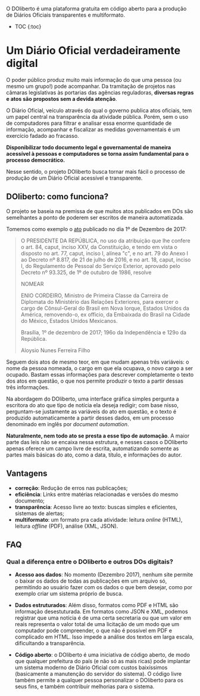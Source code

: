 ---
---

O DOliberto é uma plataforma gratuita em código aberto para a produção
de Diários Oficiais transparentes e multiformato.

- TOC
{:toc}

# Um Diário Oficial verdadeiramente digital
O poder público produz muito mais informação do que uma pessoa (ou
mesmo um grupo!) pode acompanhar. Da tramitação de projetos nas
câmaras legislativas às portarias das agências reguladoras, **diversas
regras e atos são propostos sem a devida atenção**.

O Diário Oficial, veículo através do qual o governo publica atos
oficiais, tem um papel central na transparência da atividade
pública. Porém, sem o uso de computadores para filtrar e analisar essa
enorme quantidade de informação, acompanhar e fiscalizar as medidas
governamentais é um exercício fadado ao fracasso.

**Disponibilizar todo documento legal e governamental de maneira
acessível à pessoas e computadores se torna assim fundamental para o
processo democrático.**

Nesse sentido, o projeto DOliberto busca tornar mais fácil o processo
de produção de um Diário Oficial acessível e transparente.

## DOliberto: como funciona?
O projeto se baseia na premissa de que muitos atos publicados em DOs
são semelhantes a ponto de poderem ser escritos de maneira
automatizada.

Tomemos como exemplo o [ato](http://www.imprensanacional.gov.br/materia/-/asset_publisher/2eV0Indlhjp7/content/id/699534) publicado no dia 1º de Dezembro de 2017:


>    O PRESIDENTE DA REPÚBLICA, no uso da atribuição que lhe confere o
>    art. 84, caput, inciso XXV, da Constituição, e tendo em vista o
>    disposto no art. 77, caput, inciso I, alínea "c", e no art. 79 do
>    Anexo I ao Decreto nº 8.817, de 21 de julho de 2016, e no
>    art. 18, caput, inciso I, do Regulamento de Pessoal do Serviço
>    Exterior, aprovado pelo Decreto nº 93.325, de 1º de outubro de
>    1986, resolve
>
>    NOMEAR
>
>    ENIO CORDEIRO, Ministro de Primeira Classe da Carreira de
>    Diplomata do Ministério das Relações Exteriores, para exercer o
>    cargo de Cônsul-Geral do Brasil em Nova Iorque, Estados Unidos da
>    América, removendo-o, ex officio, da Embaixada do Brasil na
>    Cidade do México, Estados Unidos Mexicanos.
>
>    Brasília, 1º de dezembro de 2017; 196o da Independência e 129o da
>    República.
>
>    Aloysio Nunes Ferreira Filho

Seguem dois atos de mesmo teor, em que mudam apenas três variáveis: o
nome da pessoa nomeada, o cargo em que ela ocupava, o novo cargo a ser
ocupado. Bastam essas informações para descrever completamente o texto
dos atos em questão, o que nos permite produzir o texto a partir
dessas três informações.

Na abordagem do DOliberto, uma interface gráfica simples pergunta a
escritora do ato que tipo de notícia ela deseja redigir; com base
nisso, perguntam-se justamente as variáveis do ato em questão, e o
texto é produzido automaticamente a partir desses dados, em um
processo denominado em inglês por *document automation*.

**Naturalmente, nem todo ato se presta a esse tipo de automação**. A
maior parte das leis não se encaixa nessa estrutura, e nesses casos o
DOliberto apenas oferece um campo livre de escrita, automatizando
somente as partes mais básicas do ato, como a data, título, e
informações do autor.

## Vantagens
- **correção**: Redução de erros nas publicações;
- **eficiência**: Links entre matérias relacionadas e versões do mesmo
  documento;
- **transparência**: Acesso livre ao texto: buscas simples e
  eficientes, sistemas de alertas;
- **multiformato**: um formato pra cada atividade: leitura *online*
  (HTML), leitura *offline* (PDF), análise (XML, JSON).
  
<!--## Status-->

## FAQ

### Qual a diferença entre o DOliberto e outros DOs digitais?
- **Acesso aos dados**: No momento (Dezembro 2017), nenhum site
  permite o baixar os dados de todas as publicações em um arquivo só,
  permitindo ao usuário fazer com os dados o que bem desejar, como por
  exemplo criar um sistema próprio de busca.

- **Dados estruturados**: Além disso, formatos como PDF e HTML são
  informação desestuturada. Em formatos como JSON e XML, podemos
  registrar que uma notícia é de uma certa secretaria ou que um valor
  em reais representa o valor total de uma licitação de um modo que um
  computador pode compreender, o que não é possível em PDF e
  complicado em HTML. Isso impede a análise dos textos em larga
  escala, dificultando a transparência.

- **Código aberto**: o DOliberto é uma iniciativa de código aberto, de
  modo que qualquer prefeitura do país (e não só as mais ricas) pode
  implantar um sistema moderno de Diário Oficial com custos
  baixíssimos (basicamente a manutenção do servidor do sistema). O
  código livre também permite a qualquer pessoa personalizar o
  DOliberto para os seus fins, e também contribuir melhorias para o
  sistema.
